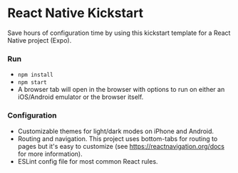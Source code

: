 # React Native Kickstart
Save hours of configuration time by using this kickstart template for a
React Native project (Expo).

### Run
* `npm install`
* `npm start`
* A browser tab will open in the browser with options to run on either an iOS/Android
  emulator or the browser itself.

### Configuration
* Customizable themes for light/dark modes on iPhone and Android.
* Routing and navigation. This project uses bottom-tabs for routing
  to pages but it's easy to customize (see https://reactnavigation.org/docs
  for more information).
* ESLint config file for most common React rules.
